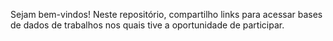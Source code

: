 Sejam bem-vindos!
Neste repositório, compartilho links para acessar bases de dados de trabalhos nos quais tive a oportunidade de participar.
